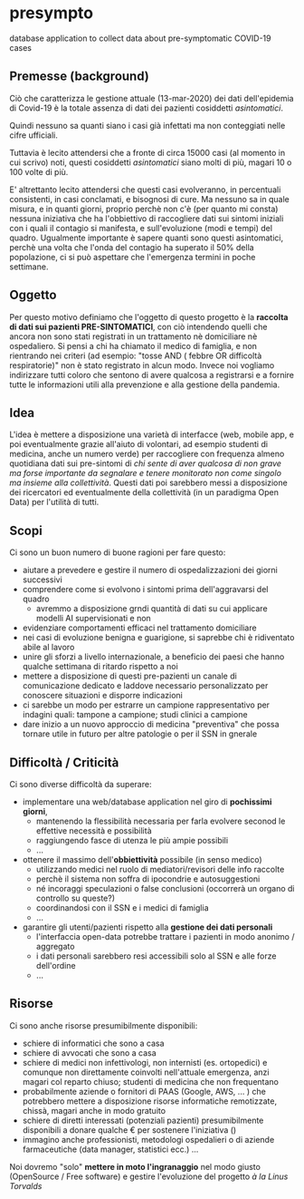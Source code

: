 # presympto
database application to collect data about pre-symptomatic COVID-19 cases

## Premesse (background)
Ciò che caratterizza le gestione attuale (13-mar-2020) dei dati dell'epidemia di Covid-19 è la totale assenza di dati 
dei pazienti cosiddetti *asintomatici*.

Quindi nessuno sa quanti siano i casi già infettati ma non conteggiati nelle cifre ufficiali.

Tuttavia è lecito attendersi che a fronte di circa 15000 casi (al momento in cui scrivo) noti, questi cosiddetti 
*asintomatici* siano molti di più, magari 10 o 100 volte di più.

E' altrettanto lecito attendersi che questi casi evolveranno, in percentuali consistenti, in casi conclamati, e 
bisognosi di cure. Ma nessuno sa in quale misura, e in quanti giorni, proprio perchè non c'è (per quanto mi consta) 
nessuna iniziativa che ha l'obbiettivo di raccogliere dati sui sintomi iniziali con i quali il contagio si manifesta, e 
sull'evoluzione (modi e tempi) del quadro. Ugualmente importante è sapere quanti sono questi asintomatici, perchè una 
volta che l'onda del contagio ha superato il 50% della popolazione, ci si può aspettare che l'emergenza termini in poche 
settimane.

## Oggetto
Per questo motivo definiamo che l'oggetto di questo progetto è la **raccolta di dati sui pazienti PRE-SINTOMATICI**, 
con ciò intendendo quelli che ancora non sono stati registrati in un trattamento nè domiciliare nè ospedaliero.
Si pensi a chi ha chiamato il medico di famiglia, e non rientrando nei criteri (ad esempio: "tosse AND ( febbre OR 
difficoltà respiratorie)" non è stato registrato in alcun modo. Invece noi vogliamo indirizzare tutti coloro che sentono
di avere qualcosa a registrarsi e a fornire tutte le informazioni utili alla prevenzione e alla gestione della pandemia.

## Idea
L'idea è mettere a disposizione una varietà di interfacce (web, mobile app, e poi eventualmente grazie all'aiuto di 
volontari, ad esempio studenti di medicina, anche un numero verde) per raccogliere con frequenza almeno quotidiana dati 
sui pre-sintomi di *chi sente di aver qualcosa di non grave ma forse importante da segnalare e tenere monitorato non 
come singolo ma insieme alla collettività*. Questi dati poi sarebbero messi a disposizione dei ricercatori ed 
eventualmente della collettività (in un paradigma Open Data) per l'utilità di tutti. 

## Scopi
Ci sono un buon numero di buone ragioni per fare questo:
- aiutare a prevedere e gestire il numero di ospedalizzazioni dei giorni successivi
- comprendere come si evolvono i sintomi prima dell'aggravarsi del quadro
   - avremmo a disposizione grndi quantità di dati su cui applicare modelli AI supervisionati e non 
- evidenziare comportamenti efficaci nel trattamento domiciliare
- nei casi di evoluzione benigna e guarigione, si saprebbe chi è ridiventato abile al lavoro
- unire gli sforzi a livello internazionale, a beneficio dei paesi che hanno qualche settimana di ritardo rispetto a noi
- mettere a disposizione di questi pre-pazienti un canale di comunicazione dedicato e laddove necessario personalizzato 
per conoscere situazioni e disporre indicazioni
- ci sarebbe un modo per estrarre un campione rappresentativo per indagini quali: tampone a campione; studi clinici a 
campione
- dare inizio a un nuovo approccio di medicina "preventiva" che possa tornare utile in futuro per altre patologie o per 
il SSN in gnerale

## Difficoltà / Criticità
Ci sono diverse difficoltà da superare:
- implementare una web/database application nel giro di **pochissimi giorni**, 
   - mantenendo la flessibilità necessaria per farla evolvere seconod le effettive necessità e possibilità
   - raggiungendo fasce di utenza le più ampie possibili
   - ...
- ottenere il massimo dell'**obbiettività** possibile (in senso medico) 
   - utilizzando medici nel ruolo di mediatori/revisori delle info raccolte
   - perchè il sistema non soffra di ipocondrie e autosuggestioni
   - né incoraggi speculazioni o false conclusioni (occorrerà un organo di controllo su queste?)
   - coordinandosi con il SSN e i medici di famiglia
   - ...
- garantire gli utenti/pazienti rispetto alla **gestione dei dati personali**
   - l'interfaccia open-data potrebbe trattare i pazienti in modo anonimo / aggregato
   - i dati personali sarebbero resi accessibili solo al SSN e alle forze dell'ordine 
   - ...

## Risorse 
Ci sono anche risorse presumibilmente disponibili:
- schiere di informatici che sono a casa
- schiere di avvocati che sono a casa
- schiere di medici non infettivologi, non internisti (es. ortopedici) e comunque non direttamente 
coinvolti nell'attuale emergenza, anzi magari col reparto chiuso; studenti di medicina che non frequentano 
- probabilmente aziende o fornitori di PAAS (Google, AWS, ... ) che potrebbero mettere a disposizione risorse 
informatiche remotizzate, chissà, magari anche in modo gratuito
- schiere di diretti interessati (potenziali pazienti) presumibilmente disponibili a donare qualche € per sostenere 
l'iniziativa ()
- immagino anche professionisti, metodologi ospedalieri o di aziende farmaceutiche (data manager, statistici ecc.) ...

Noi dovremo "solo" **mettere in moto l'ingranaggio** nel modo giusto (OpenSource / Free software) e gestire l'evoluzione 
del progetto *à la Linus Torvalds*
